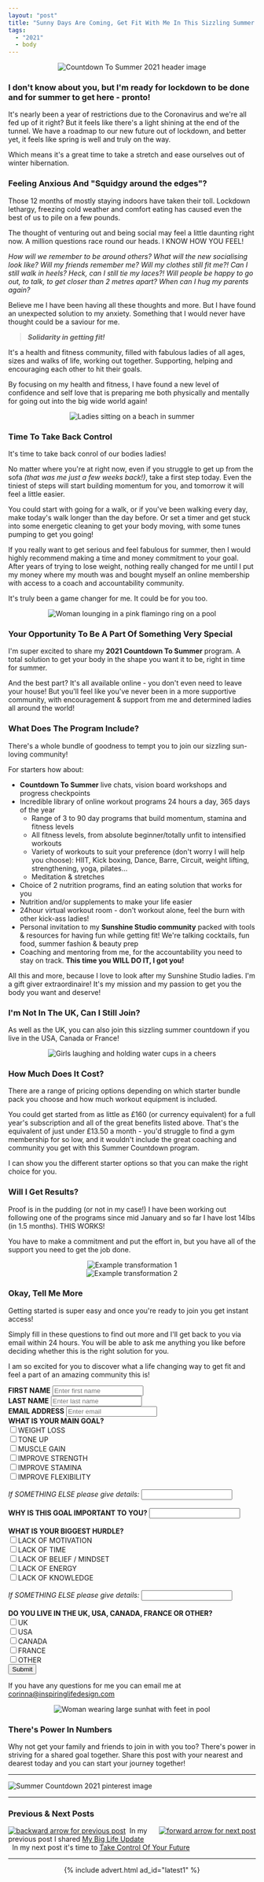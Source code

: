 ```yaml
---
layout: "post"
title: "Sunny Days Are Coming, Get Fit With Me In This Sizzling Summer Countdown"
tags:
  - "2021"
  - body
---
```


<center>
    <img src='/i/2021/sunny-days-are-coming-header.png' alt='Countdown To Summer 2021 header image'>
</center>

### I don't know about you, but I'm ready for lockdown to be done and for summer to get here - pronto!

It's nearly been a year of restrictions due to the Coronavirus and we're all fed up of it right? But it feels like there's a light shining at the end of the tunnel. We have a roadmap to our new future out of lockdown, and better yet, it feels like spring is well and truly on the way.

Which means it's a great time to take a stretch and ease ourselves out of winter hibernation.

### Feeling Anxious And "Squidgy around the edges"?
Those 12 months of mostly staying indoors have taken their toll. Lockdown lethargy, freezing cold weather and comfort eating has caused even the best of us to pile on a few pounds.

The thought of venturing out and being social may feel a little daunting right now. A million questions race round our heads. I KNOW HOW YOU FEEL! 

*How will we remember to be around others? What will the new socialising look like? Will my friends remember me? Will my clothes still fit me?! Can I still walk in heels? Heck, can I still tie my laces?! Will people be happy to go out, to talk, to get closer than 2 metres apart? When can I hug my parents again?*

Believe me I have been having all these thoughts and more. But I have found an unexpected solution to my anxiety. Something that I would never have thought could be a saviour for me.
> ***Solidarity in getting fit!***

It's a health and fitness community, filled with fabulous ladies of all ages, sizes and walks of life, working out together. Supporting, helping and encouraging each other to hit their goals. 

By focusing on my health and fitness, I have found a new level of confidence and self love that is preparing me both physically and mentally for going out into the big wide world again!

<center>
    <img src='/i/2021/sunny-days-are-coming-1.jpg' alt='Ladies sitting on a beach in summer'>
</center>

### Time To Take Back Control
It's time to take back conrol of our bodies ladies!

No matter where you're at right now, even if you struggle to get up from the sofa *(that was me just a few weeks back!)*, take a first step today. Even the tiniest of steps will start building momentum for you, and tomorrow it will feel a little easier.

You could start with going for a walk, or if you've been walking every day, make today's walk longer than the day before. Or set a timer and get stuck into some energetic cleaning to get your body moving, with some tunes pumping to get you going!

If you really want to get serious and feel fabulous for summer, then I would highly recommend making a time and money commitment to your goal. After years of trying to lose weight, nothing really changed for me until I put my money where my mouth was and bought myself an online membership with access to a coach and accountability community.

It's truly been a game changer for me. It could be for you too.

<center>
    <img src='/i/2021/sunny-days-are-coming-2.jpg' alt='Woman lounging in a pink flamingo ring on a pool'>
</center>

### Your Opportunity To Be A Part Of Something Very Special
I'm super excited to share my **2021 Countdown To Summer** program. A total solution to get your body in the shape you want it to be, right in time for summer.

And the best part? It's all available online - you don't even need to leave your house! But you'll feel like you've never been in a more supportive community, with encouragement & support from me and determined ladies all around the world!

### What Does The Program Include?
There's a whole bundle of goodness to tempt you to join our sizzling sun-loving community! 

For starters how about:

- **Countdown To Summer** live chats, vision board workshops and progress checkpoints
- Incredible library of online workout programs 24 hours a day, 365 days of the year
  - Range of 3 to 90 day programs that build momentum, stamina and fitness levels
  - All fitness levels, from absolute beginner/totally unfit to intensified workouts
  - Variety of workouts to suit your preference (don't worry I will help you choose): HIIT, Kick boxing, Dance, Barre, Circuit, weight lifting, strengthening, yoga, pilates...
  - Meditation & stretches
- Choice of 2 nutrition programs, find an eating solution that works for you
- Nutrition and/or supplements to make your life easier
- 24hour virtual workout room - don't workout alone, feel the burn with other kick-ass ladies!
- Personal invitation to my **Sunshine Studio community** packed with tools & resources for having fun while getting fit! We're talking cocktails, fun food, summer fashion & beauty prep
- Coaching and mentoring from me, for the accountability you need to stay on track. **This time you WILL DO IT, I got you!**

All this and more, because I love to look after my Sunshine Studio ladies. I'm a gift giver extraordinaire! It's my mission and my passion to get you the body you want and deserve!

### I'm Not In The UK, Can I Still Join?
As well as the UK, you can also join this sizzling summer countdown if you live in the USA, Canada or France!

<center>
    <img src='/i/2021/sunny-days-are-coming-4.jpg' alt='Girls laughing and holding water cups in a cheers'>
</center>

### How Much Does It Cost?
There are a range of pricing options depending on which starter bundle pack you choose and how much workout equipment is included. 

You could get started from as little as £160 (or currency equivalent) for a full year's subscription and all of the great benefits listed above. That's the equivalent of just under £13.50 a month - you'd struggle to find a gym membership for so low, and it wouldn't include the great coaching and community you get with this Summer Countdown program.

I can show you the different starter options so that you can make the right choice for you.

### Will I Get Results?
Proof is in the pudding (or not in my case!) I have been working out following one of the programs since mid January and so far I have lost 14lbs (in 1.5 months). THIS WORKS! 

You have to make a commitment and put the effort in, but you have all of the support you need to get the job done.

<center>
    <img src='/i/2021/sunny-days-are-coming-transformation-1.jpg' alt='Example transformation 1'>
    <br /> 
    <img src='/i/2021/sunny-days-are-coming-transformation-2.jpg' alt='Example transformation 2'>
</center>

### Okay, Tell Me More
Getting started is super easy and once you're ready to join you get instant access!

Simply fill in these questions to find out more and I'll get back to you via email within 24 hours. You will be able to ask me anything you like before deciding whether this is the right solution for you.

I am so excited for you to discover what a life changing way to get fit and feel a part of an amazing community this is!
<form role="form" action="https://formspree.io/f/mzbkqjqa" method="POST">
	<div class="form-group">
		<label for="InputFirstName"><b>FIRST NAME</b></label>
		<input type="text" name="firstname" class="form-control" id="InputFirstName" placeholder="Enter first name">
	</div>
    <div class="form-group">
		<label for="InputLastName"><b>LAST NAME</b></label>
		<input type="text" name="lastname" class="form-control" id="InputLastName" placeholder="Enter last name">
	</div>
    <div class="form-group">
		<label for="exampleInputEmail1"><b>EMAIL ADDRESS</b></label>
		<input type="email" name="email" class="form-control" id="exampleInputEmail1" placeholder="Enter email">
	</div>
	<div class="checkbox">
		<label><b>WHAT IS YOUR MAIN GOAL?</b></label><br />
        <label></label>
		<input type="checkbox" name="Goal_WeightLoss">WEIGHT LOSS<br />
        <label></label>
		<input type="checkbox" name="Goal_ToneUp">TONE UP<br />
        <label></label>
		<input type="checkbox" name="Goal_MuscleGain">MUSCLE GAIN<br />
        <label></label>
		<input type="checkbox" name="Goal_ImproveStrength">IMPROVE STRENGTH<br />
        <label></label>
		<input type="checkbox" name="Goal_ImproveStamina">IMPROVE STAMINA<br />
        <label></label>
		<input type="checkbox" name="Goal_ImproveFlexibility">IMPROVE FLEXIBILITY<br /><br />
        <label for="InputOtherGoal"><i>If SOMETHING ELSE please give details:</i></label>
		<input type="text" name="OtherGoal" class="form-control" id="InputOtherGoal">
	</div>
    <br />
    <div class="form-group">
		<label for="InputWhyGoalImportant"><b>WHY IS THIS GOAL IMPORTANT TO YOU?</b></label>
		<input type="text" name="WhyGoalIsImportant" class="form-control" id="InputWhyGoalImportant">
	</div>
    <br />
    <div class="checkbox">
		<label><b>WHAT IS YOUR BIGGEST HURDLE?</b></label><br />
        <label></label>
		<input type="checkbox" name="Hurdle_Motivation">LACK OF MOTIVATION<br />
        <label></label>
		<input type="checkbox" name="Hurdle_Time">LACK OF TIME<br />
        <label></label>
		<input type="checkbox" name="Hurdle_Belief">LACK OF BELIEF / MINDSET<br />
        <label></label>
		<input type="checkbox" name="Hurdle_Energy">LACK OF ENERGY<br />
        <label></label>
		<input type="checkbox" name="Hurdle_Knowledge">LACK OF KNOWLEDGE<br /><br />
        <div class="form-group">
		<label for="InputOtherHurdle"><i>If SOMETHING ELSE please give details:</i></label>
		<input type="text" name="OtherHurdle" class="form-control" id="InputOtherHurdle">
	    </div>
	</div>
    <br />
    <div class="checkbox">
		<label><b>DO YOU LIVE IN THE UK, USA, CANADA, FRANCE OR OTHER?</b></label><br />
        <label></label>
		<input type="checkbox" name="LivesIn_UK">UK<br />
        <label></label>
		<input type="checkbox" name="LivesIn_USA">USA<br />
        <label></label>
		<input type="checkbox" name="LivesIn_CANADA">CANADA<br />
        <label></label>
		<input type="checkbox" name="LivesIn_FRANCE">FRANCE<br />
        <label></label>
		<input type="checkbox" name="LivesOutsideOfBBCountries_OTHER">OTHER<br />
	</div>
	<button type="submit" class="btn btn-default">Submit</button>
</form>

If you have any questions for me you can email me at corinna@inspiringlifedesign.com

<center>
    <img src='/i/2021/sunny-days-are-coming-3.jpg' alt='Woman wearing large sunhat with feet in pool'>
</center>

### There's Power In Numbers
Why not get your family and friends to join in with you too? There's power in striving for a shared goal together.
Share this post with your nearest and dearest today and you can start your journey together!

***

<!-- Pinterest image -->
![Summer Countdown 2021 pinterest image](/i/2021/sunny-days-are-coming-pin.png)

***

### Previous & Next Posts

<a href="/posts/life-update.html" style="float: left"><img src='/i/backward.png' alt='backward arrow for previous post' /></a> &nbsp;
<a href="/posts/own-your-future.html" style="float: right"><img src='/i/forward.png' alt='forward arrow for next post' /></a>
In my previous post I shared [My Big Life Update](/posts/life-update.html)<br>
&nbsp;&nbsp;In my next post it's time to [Take Control Of Your Future](/posts/own-your-future.html)
<br>

***

<!-- START ADVERTISER: Latest ad 1 -->
<center>
{% include advert.html ad_id="latest1" %}
</center>
<!-- END ADVERTISER: Latest 1 -->
<br />
